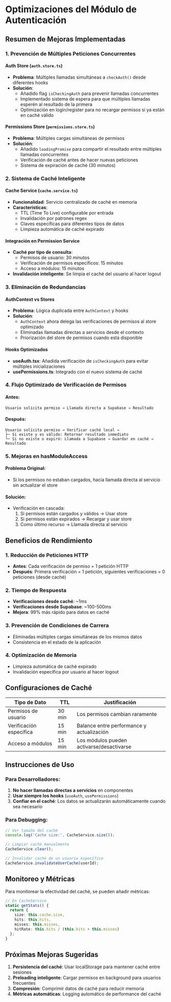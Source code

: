 # Optimizaciones del Módulo de Autenticación

## Resumen de Mejoras Implementadas

### 1. **Prevención de Múltiples Peticiones Concurrentes**

#### Auth Store (`auth.store.ts`)
- **Problema**: Múltiples llamadas simultáneas a `checkAuth()` desde diferentes hooks
- **Solución**: 
  - Añadido flag `isCheckingAuth` para prevenir llamadas concurrentes
  - Implementado sistema de espera para que múltiples llamadas esperén al resultado de la primera
  - Optimización en login/register para no recargar permisos si ya están en caché válido

#### Permissions Store (`permissions.store.ts`)
- **Problema**: Múltiples cargas simultáneas de permisos
- **Solución**:
  - Añadido `loadingPromise` para compartir el resultado entre múltiples llamadas concurrentes
  - Verificación de caché antes de hacer nuevas peticiones
  - Sistema de expiración de caché (30 minutos)

### 2. **Sistema de Caché Inteligente**

#### Cache Service (`cache.service.ts`)
- **Funcionalidad**: Servicio centralizado de caché en memoria
- **Características**:
  - TTL (Time To Live) configurable por entrada
  - Invalidación por patrones regex
  - Claves específicas para diferentes tipos de datos
  - Limpieza automática de caché expirado

#### Integración en Permission Service
- **Caché por tipo de consulta**:
  - Permisos de usuario: 30 minutos
  - Verificación de permisos específicos: 15 minutos
  - Acceso a módulos: 15 minutos
- **Invalidación inteligente**: Se limpia el caché del usuario al hacer logout

### 3. **Eliminación de Redundancias**

#### AuthContext vs Stores
- **Problema**: Lógica duplicada entre `AuthContext` y hooks
- **Solución**:
  - `AuthContext` ahora delega las verificaciones de permisos al store optimizado
  - Eliminadas llamadas directas a servicios desde el contexto
  - Priorización del store de permisos cuando está disponible

#### Hooks Optimizados
- **useAuth.tsx**: Añadida verificación de `isCheckingAuth` para evitar múltiples inicializaciones
- **usePermissions.ts**: Integrado con el nuevo sistema de caché

### 4. **Flujo Optimizado de Verificación de Permisos**

#### Antes:
```
Usuario solicita permiso → Llamada directa a Supabase → Resultado
```

#### Después:
```
Usuario solicita permiso → Verificar caché local → 
├─ Si existe y es válido: Retornar resultado inmediato
└─ Si no existe o expiró: Llamada a Supabase → Guardar en caché → Resultado
```

### 5. **Mejoras en hasModuleAccess**

#### Problema Original:
- Si los permisos no estaban cargados, hacía llamada directa al servicio sin actualizar el store

#### Solución:
- Verificación en cascada:
  1. Si permisos están cargados y válidos → Usar store
  2. Si permisos están expirados → Recargar y usar store
  3. Como último recurso → Llamada directa al servicio

## Beneficios de Rendimiento

### 1. **Reducción de Peticiones HTTP**
- **Antes**: Cada verificación de permiso = 1 petición HTTP
- **Después**: Primera verificación = 1 petición, siguientes verificaciones = 0 peticiones (desde caché)

### 2. **Tiempo de Respuesta**
- **Verificaciones desde caché**: ~1ms
- **Verificaciones desde Supabase**: ~100-500ms
- **Mejora**: 99% más rápido para datos en caché

### 3. **Prevención de Condiciones de Carrera**
- Eliminadas múltiples cargas simultáneas de los mismos datos
- Consistencia en el estado de la aplicación

### 4. **Optimización de Memoria**
- Limpieza automática de caché expirado
- Invalidación específica por usuario al hacer logout

## Configuraciones de Caché

| Tipo de Dato | TTL | Justificación |
|--------------|-----|---------------|
| Permisos de usuario | 30 min | Los permisos cambian raramente |
| Verificación específica | 15 min | Balance entre performance y actualización |
| Acceso a módulos | 15 min | Los módulos pueden activarse/desactivarse |

## Instrucciones de Uso

### Para Desarrolladores:

1. **No hacer llamadas directas a servicios** en componentes
2. **Usar siempre los hooks** (`useAuth`, `usePermissions`) 
3. **Confiar en el caché**: Los datos se actualizarán automáticamente cuando sea necesario

### Para Debugging:

```typescript
// Ver tamaño del caché
console.log('Cache size:', CacheService.size());

// Limpiar caché manualmente
CacheService.clear();

// Invalidar caché de un usuario específico
CacheService.invalidateUserCache(userId);
```

## Monitoreo y Métricas

Para monitorear la efectividad del caché, se pueden añadir métricas:

```typescript
// En CacheService
static getStats() {
  return {
    size: this.cache.size,
    hits: this.hits,
    misses: this.misses,
    hitRate: this.hits / (this.hits + this.misses)
  };
}
```

## Próximas Mejoras Sugeridas

1. **Persistencia del caché**: Usar localStorage para mantener caché entre sesiones
2. **Preloading inteligente**: Cargar permisos en background para usuarios frecuentes
3. **Compresión**: Comprimir datos de caché para reducir memoria
4. **Métricas automáticas**: Logging automático de performance del caché
